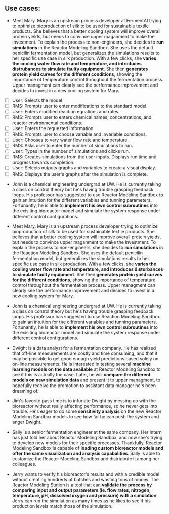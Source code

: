 ## Use cases:

- Meet Mary. Mary is an upstream process developer at FermentAI trying to optimize bioproduction of silk to be used for sustainable textile products. She believes that a better cooling system will improve overall protein yields, but needs to convince upper maganment to make the investment. To explain the process to non-engineers, she decides to __run simulations__ in the Reactor Modeling Sandbox. She uses the default penicilin fermentation model, but generalizes the simulations results to her specific use case in silk production. With a few clicks, she __varies the cooling water flow rate and temperature, and introduces distrubances to simulate faulty equipment__. She then __generates protein yield curves for the different conditions__, showing the importance of temperature control throughout the fermentation process. Upper managment can clearly see the performance improvement and decides to invest in a new cooling system for Mary.
- [ ] User: Selects the model
- [ ] RMS: Prompts user to enter modifications to the standard model.
- [ ] User: Enters modified reaction equations and rates.
- [ ] RMS: Prompts user to enters chemical names, concentrations, and reactor environmental conditions.
- [ ] User: Enters the requested information.
- [ ] RMS: Prompts user to choose variable and invariable conditions.
- [ ] User: Chooses to vary water flow rate and temperature.
- [ ] RMS: Asks user to enter the number of simulations to run.
- [ ] User: Types in the number of simulations and clicks run.
- [ ] RMS: Creates simulations from the user inputs. Displays run time and progress towards completion.
- [ ] User: Selects outputs graphs and variables to create a visual display.
- [ ] RMS: Displays the user's graphs after the simulation is complete.

- John is a chemical engineering undergrad at UW. He is currently taking a class on control theory but he's having trouble grasping feedback loops. His professor has suggested to use Reactor Modeling Sandbox to gain an intuition for the different variables and tunning parameters. Fortunantly, he is able to __implement his own control subroutines__ into the exisiting bioreactor model and simulate the system response under different control configurations.

- Meet Mary. Mary is an upstream process developer trying to optimize bioproduction of silk to be used for sustainable textile products. She believes that a better cooling system will improve overall protein yields, but needs to convince upper maganment to make the investment. To explain the process to non-engineers, she decides to __run simulations__ in the Reaction Modeling Sandbox. She uses the default penicilin fermentation model, but generalizes the simulations results to her specific use case in silk production. With a few clicks, she __varies the cooling water flow rate and temperature, and introduces disturbances to simulate faulty equipment__. She then __generates protein yield curves for the different conditions__, showing the importance of temperature control throughout the fermentation process. Upper managment can clearly see the performance improvement and decides to invest in a new cooling system for Mary.

- John is a chemical engineering undergrad at UW. He is currently taking a class on control theory but he's having trouble grasping feedback loops. His professor has suggested to use Reaction Modeling Sandbox to gain an intuition for the different variables and tunning parameters. Fortunantly, he is able to __implement his own control subroutines__ into the exisiting bioreactor model and simulate the system response under different control configurations.

- Dwight is a data analyst for a fermentation company. He has realized that off-line measurements are costly and time consuming, and that it may be possible to get good enough yield predictions based solely on on-line measurements. He is interested in testing several __machine learning models on the data available__ at Reactor Modeling Sandbox to see if this is actually the case. Later, he will __compare the different models on new simulation data__ and present it to upper managment, to hopefully receive the promotion to assistant data manager he's been dreaming of. 

- Jim's favorite pass time is to infuriate Dwight by messing up with the bioreactor without really affecting performance, so he never gets into trouble. He's eager to do some __sensitivity analysis__ on the new Reactor Modeling Sandbox models to see how far he can push the system and anger Dwight.

- Sally is a senior fermentation engineer at the same company. Her intern has just told her about Reactor Modeling Sandbox, and now she's trying to develop new models for their specific processes. Thankfully, Reactor Modeling Sandbox is capable of __loading custom bioreactor models and offer the same visualization and analysis capabalities__. Sally is able to customize the Reactor Modeling Sandbox and distriubute it among her colleagues.

- Jerry wants to verify his bioreactor's results and with a credible model without creating hundreds of batches and wasting tons of money. The Reactor Modeling Station is a tool that can __validate the process by comparing input and output parameters (ie. flow rates, nitrogen, temperature, pH, dissolved oxygen and pressure) with a simulation__. Jerry can run the simulation as many times as he likes to see if his production levels match those of the simulation.
